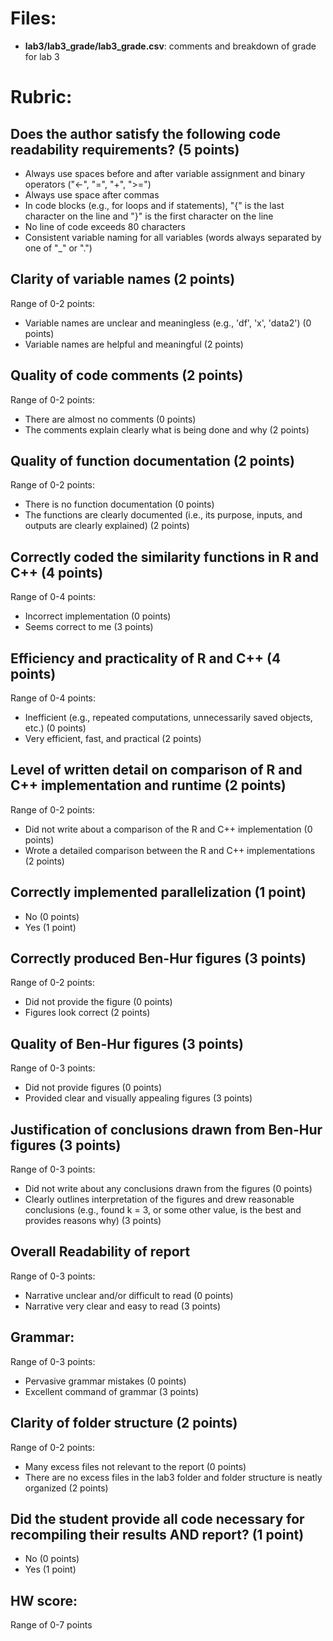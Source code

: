 # Files:

- **lab3/lab3_grade/lab3_grade.csv**: comments and breakdown of grade for lab 3

# Rubric:

## Does the author satisfy the following code readability requirements? (5 points)

- Always use spaces before and after variable assignment and binary operators ("<-",  "=", "+", ">=")
- Always use space after commas
- In code blocks (e.g., for loops and if statements), "{" is the last character on the line and "}" is the first character on the line
- No line of code exceeds 80 characters
- Consistent variable naming for all variables (words always separated by one of "_" or ".")
  
## Clarity of variable names (2 points)

Range of 0-2 points:

- Variable names are unclear and meaningless (e.g., 'df', 'x', 'data2') (0 points)
- Variable names are helpful and meaningful (2 points)
  
## Quality of code comments (2 points)

Range of 0-2 points:

- There are almost no comments (0 points)
- The comments explain clearly what is being done and why (2 points)
  
## Quality of function documentation (2 points)

Range of 0-2 points:

- There is no function documentation (0 points)
- The functions are clearly documented (i.e., its purpose, inputs, and outputs are clearly explained) (2 points)


## Correctly coded the similarity functions in R and C++ (4 points)

Range of 0-4 points:

- Incorrect implementation (0 points)
- Seems correct to me (3 points)

## Efficiency and practicality of R and C++ (4 points)

Range of 0-4 points:

- Inefficient (e.g., repeated computations, unnecessarily saved objects, etc.) (0 points)
- Very efficient, fast, and practical (2 points)

## Level of written detail on comparison of R and C++ implementation and runtime (2 points)

Range of 0-2 points:

- Did not write about a comparison of the R and C++ implementation (0 points)
- Wrote a detailed comparison between the R and C++ implementations (2 points)

## Correctly implemented parallelization (1 point)

- No (0 points)
- Yes (1 point)

## Correctly produced Ben-Hur figures (3 points)

Range of 0-2 points:

- Did not provide the figure (0 points)
- Figures look correct (2 points)

## Quality of Ben-Hur figures (3 points)

Range of 0-3 points:

- Did not provide figures (0 points)
- Provided clear and visually appealing figures (3 points)

## Justification of conclusions drawn from Ben-Hur figures (3 points)

Range of 0-3 points:

- Did not write about any conclusions drawn from the figures (0 points)
- Clearly outlines interpretation of the figures and drew reasonable conclusions (e.g., found k = 3, or some other value, is the best and provides reasons why) (3 points)

## Overall Readability of report

Range of 0-3 points:

- Narrative unclear and/or difficult to read (0 points)
- Narrative very clear and easy to read (3 points)

## Grammar:

Range of 0-3 points:

- Pervasive grammar mistakes (0 points)
- Excellent command of grammar (3 points)

## Clarity of folder structure (2 points)

Range of 0-2 points:

- Many excess files not relevant to the report (0 points)
- There are no excess files in the lab3 folder and folder structure is neatly organized (2 points)

## Did the student provide all code necessary for recompiling their results AND report? (1 point)

- No (0 points)
- Yes (1 point)

## HW score:

Range of 0-7 points
